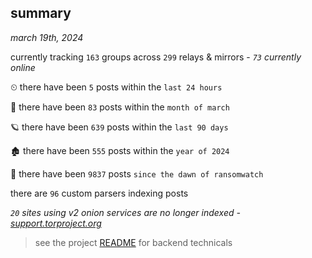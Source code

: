 
## summary
_march 19th, 2024_

currently tracking `163` groups across `299` relays & mirrors - _`73` currently online_

⏲ there have been `5` posts within the `last 24 hours`

🦈 there have been `83` posts within the `month of march`

🪐 there have been `639` posts within the `last 90 days`

🏚 there have been `555` posts within the `year of 2024`

🦕 there have been `9837` posts `since the dawn of ransomwatch`

there are `96` custom parsers indexing posts

_`20` sites using v2 onion services are no longer indexed - [support.torproject.org](https://support.torproject.org/onionservices/v2-deprecation/)_

> see the project [README](https://github.com/joshhighet/ransomwatch#ransomwatch--) for backend technicals
